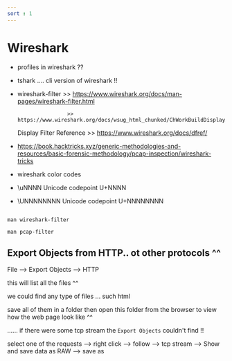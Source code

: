 ```yaml
---
sort : 1
---
```



# Wireshark 

* profiles in wireshark ?? 
* tshark .... cli version of wireshark !! 

* wireshark-filter    >> https://www.wireshark.org/docs/man-pages/wireshark-filter.html

					  >> https://www.wireshark.org/docs/wsug_html_chunked/ChWorkBuildDisplayFilterSection.html

  Display Filter Reference
					  >> https://www.wireshark.org/docs/dfref/






* https://book.hacktricks.xyz/generic-methodologies-and-resources/basic-forensic-methodology/pcap-inspection/wireshark-tricks

* wireshark color codes



* \uNNNN      Unicode codepoint U+NNNN
* \UNNNNNNNN  Unicode codepoint U+NNNNNNNN




```

man wireshark-filter

man pcap-filter

```




## Export Objects from HTTP.. ot other protocols ^^ 

File --> Export Objects --> HTTP 

this will list all the files ^^ 

we could find any type of files ... such html 

save all of them in a folder then open this folder from the browser to view how the web page look like ^^ 



...... if there were some tcp stream the `Export Objects` couldn't find !! 

select one of the requests --> right click --> follow --> tcp stream --> Show and save data as RAW --> save as 